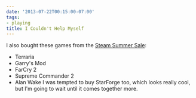 ```yaml
---
date: '2013-07-22T00:15:00-07:00'
tags:
- playing
title: I Couldn't Help Myself
---
```


I also bought these games from the [Steam Summer Sale](https://steampowered.com):

- Terraria
- Garry's Mod
- FarCry 2
- Supreme Commander 2
- Alan Wake I was tempted to buy StarForge too, which looks really cool, but I'm going to wait until it comes together more.

